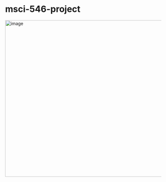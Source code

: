 # msci-546-project


<img width="505" alt="image" src="https://user-images.githubusercontent.com/60022257/224082320-d208e8a4-2202-4132-8784-50a9557f0740.png">
